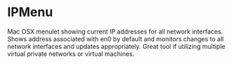 # IPMenu
Mac OSX menulet showing current IP addresses for all network interfaces. Shows address associated with en0 by default and monitors changes to all network interfaces and updates appropriately. Great tool if utilizing multiple virtual private networks or virtual machines.
